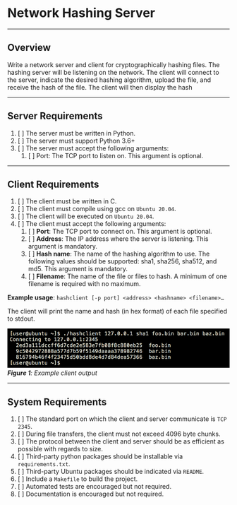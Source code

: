 # Network Hashing Server
___

## Overview
Write a network server and client for cryptographically hashing files. The hashing server will be listening on the network. The client will connect to the server, indicate the desired hashing algorithm, upload the file, and receive the hash of the file. The client will then display the hash
___

## Server Requirements
1. [ ] The server must be written in Python. 
1. [ ] The server must support Python 3.6+
1. [ ] The server must accept the following arguments:
   1. [ ] Port: The TCP port to listen on. This argument is optional.
___

## Client Requirements
1. [ ] The client must be written in C.
1. [ ] The client must compile using gcc on `Ubuntu 20.04`.
1. [ ] The client will be executed on `Ubuntu 20.04`.
1. [ ] The client must accept the following arguments:
   1. [ ] **Port**: The TCP port to connect on. This argument is optional.
   1. [ ] **Address**: The IP address where the server is listening. This argument is mandatory.
   1. [ ] **Hash name**: The name of the hashing algorithm to use. The following values should be supported: sha1, sha256, sha512, and md5. This argument is mandatory.
   1. [ ] **Filename**: The name of the file or files to hash. A minimum of one filename is required with no maximum.

**Example usage**: `hashclient [-p port] <address> <hashname> <filename>…`

The client will print the name and hash (in hex format) of each file specified to stdout.

![](client_example.png)
_**Figure 1**: Example client output_
___

## System Requirements
1. [ ] The standard port on which the client and server communicate is `TCP 2345`.
1. [ ] During file transfers, the client must not exceed 4096 byte chunks.
1. [ ] The protocol between the client and server should be as efficient as possible with regards to size.
1. [ ] Third-party python packages should be installable via `requirements.txt`.
1. [ ] Third-party Ubuntu packages should be indicated via `README`.
1. [ ] Include a `Makefile` to build the project.  
1. [ ] Automated tests are encouraged but not required.
1. [ ] Documentation is encouraged but not required.

